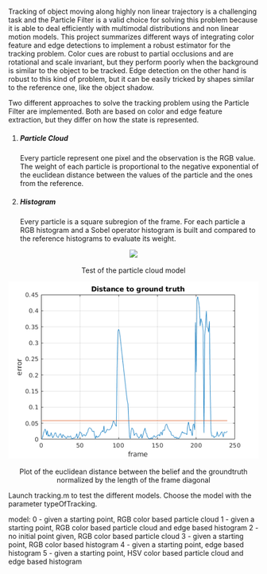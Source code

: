 Tracking of object moving along highly non linear trajectory is a challenging task and the Particle Filter is a valid choice for solving this problem because it is able to deal efficiently with multimodal distributions and non linear motion models.
This project summarizes different ways of integrating color feature and edge detections to implement a robust estimator for the tracking problem. Color cues are robust to partial occlusions and are rotational and scale invariant, but they perform poorly when the background is similar to the object to be tracked. Edge detection on the other hand is robust to this kind of problem, but it can be easily tricked by shapes similar to the reference one, like the object shadow.

Two different approaches to solve the tracking problem using the Particle Filter are implemented. Both are based on color and edge feature extraction, but they differ on how the state is represented.
1. ##### Particle Cloud  
   Every particle represent one pixel and the observation is the RGB value.  
The weight of each particle is proportional to the negative exponential of the euclidean distance between the values of the particle and the ones from the reference.
2. ##### Histogram  
   Every particle is a square subregion of the frame. For each particle a RGB histogram and a Sobel operator histogram is built and compared to the reference histograms to evaluate its weight. 


<p align="center">
    <img src="img/point_test.gif"/>
</p>
<p align="center">
    Test of the particle cloud model
</p>

<p align="center">
    <img src="img/point_plot.png"/>  
</p>
<p align="center">
    Plot of the euclidean distance between the belief and the groundtruth normalized by the length of the frame diagonal
</p>

Launch tracking.m to test the different models.
Choose the model with the parameter typeOfTracking.

model: 
0 - given a starting point, RGB color based particle cloud
1 - given a starting point, RGB color based particle cloud and edge based histogram
2 - no initial point given, RGB color based particle cloud 
3 - given a starting point, RGB color based histogram
4 - given a starting point, edge based histogram
5 - given a starting point, HSV color based particle cloud and edge based histogram


